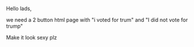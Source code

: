 
Hello lads,

we need a 2 button html page with "i voted for trum" and "I did not vote for trump"

Make it look sexy plz
